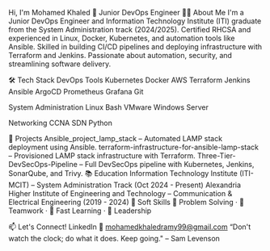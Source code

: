 Hi, I'm Mohamed Khaled 👋
Junior DevOps Engineer
👨‍💻 About Me
I'm a Junior DevOps Engineer and Information Technology Institute (ITI) graduate from the System Administration track (2024/2025).
Certified RHCSA and experienced in Linux, Docker, Kubernetes, and automation tools like Ansible.
Skilled in building CI/CD pipelines and deploying infrastructure with Terraform and Jenkins.
Passionate about automation, security, and streamlining software delivery.

🛠️ Tech Stack
DevOps Tools
Kubernetes Docker AWS Terraform Jenkins Ansible ArgoCD Prometheus Grafana Git

System Administration
Linux Bash VMware Windows Server

Networking
CCNA SDN Python

🚀 Projects
Ansible_project_lamp_stack – Automated LAMP stack deployment using Ansible.
terraform-infrastructure-for-ansible-lamp-stack – Provisioned LAMP stack infrastructure with Terraform.
Three-Tier-DevSecOps-Pipeline – Full DevSecOps pipeline with Kubernetes, Jenkins, SonarQube, and Trivy.
📚 Education
Information Technology Institute (ITI-MCIT) – System Administration Track (Oct 2024 - Present)
Alexandria Higher Institute of Engineering and Technology – Communication & Electrical Engineering (2019 - 2024)
🌟 Soft Skills
🧠 Problem Solving · 🤝 Teamwork · 🚀 Fast Learning · 🎯 Leadership

📫 Let's Connect!
LinkedIn
📧 mohamedkhaledramy99@gmail.com
“Don't watch the clock; do what it does. Keep going." – Sam Levenson

